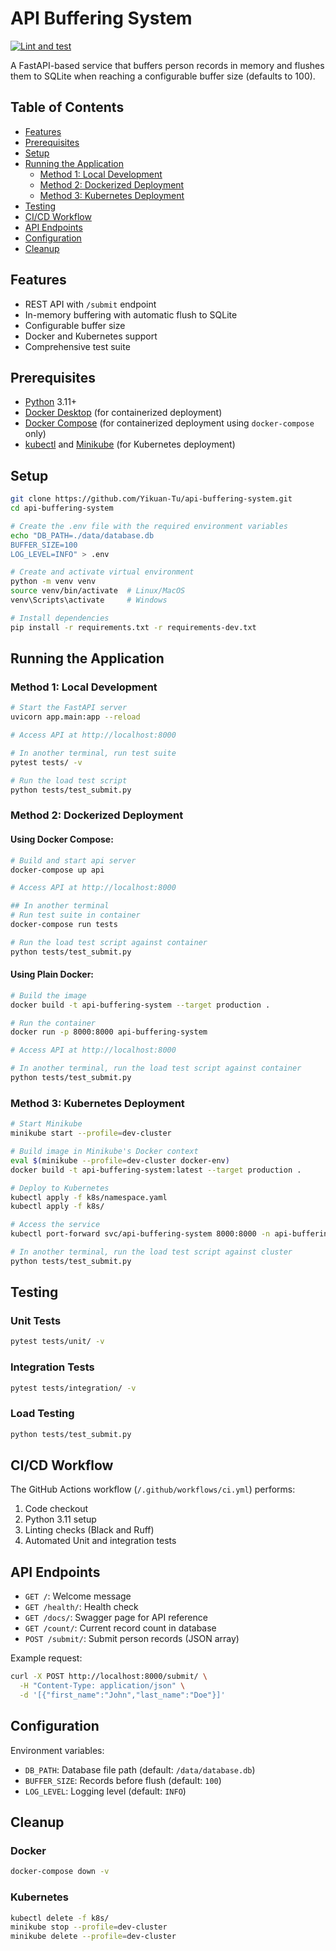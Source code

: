
# API Buffering System
[![Lint and test](https://github.com/Yikuan-Tu/api-buffering-system/actions/workflows/ci.yml/badge.svg)](https://github.com/Yikuan-Tu/api-buffering-system/actions/workflows/ci.yml)

A FastAPI-based service that buffers person records in memory and flushes them to SQLite when reaching a configurable buffer size (defaults to 100).

## Table of Contents
- [Features](#features)
- [Prerequisites](#prerequisites)
- [Setup](#setup)
- [Running the Application](#running-the-application)
  - [Method 1: Local Development](#method-1-local-development)
  - [Method 2: Dockerized Deployment](#method-2-dockerized-deployment)
  - [Method 3: Kubernetes Deployment](#method-3-kubernetes-deployment)
- [Testing](#testing)
- [CI/CD Workflow](#cicd-workflow)
- [API Endpoints](#api-endpoints)
- [Configuration](#configuration)
- [Cleanup](#cleanup)

## Features
- REST API with `/submit` endpoint
- In-memory buffering with automatic flush to SQLite
- Configurable buffer size
- Docker and Kubernetes support
- Comprehensive test suite

## Prerequisites
- [Python](https://www.python.org/downloads/) 3.11+
- [Docker Desktop](https://docs.docker.com/desktop/) (for containerized deployment)
- [Docker Compose](https://docs.docker.com/compose/install/) (for containerized deployment using `docker-compose` only)
- [kubectl](https://pwittrock.github.io/docs/tasks/tools/install-kubectl/) and [Minikube](https://minikube.sigs.k8s.io/docs/start/) (for Kubernetes deployment)

## Setup
```bash
git clone https://github.com/Yikuan-Tu/api-buffering-system.git
cd api-buffering-system

# Create the .env file with the required environment variables
echo "DB_PATH=./data/database.db
BUFFER_SIZE=100
LOG_LEVEL=INFO" > .env

# Create and activate virtual environment
python -m venv venv
source venv/bin/activate  # Linux/MacOS
venv\Scripts\activate     # Windows

# Install dependencies
pip install -r requirements.txt -r requirements-dev.txt
```

## Running the Application

### Method 1: Local Development
```bash
# Start the FastAPI server
uvicorn app.main:app --reload

# Access API at http://localhost:8000

# In another terminal, run test suite
pytest tests/ -v

# Run the load test script
python tests/test_submit.py
```

### Method 2: Dockerized Deployment

#### Using Docker Compose:
```bash
# Build and start api server
docker-compose up api

# Access API at http://localhost:8000

## In another terminal
# Run test suite in container
docker-compose run tests

# Run the load test script against container
python tests/test_submit.py
```

#### Using Plain Docker:
```bash
# Build the image
docker build -t api-buffering-system --target production .

# Run the container
docker run -p 8000:8000 api-buffering-system

# Access API at http://localhost:8000

# In another terminal, run the load test script against container
python tests/test_submit.py
```

### Method 3: Kubernetes Deployment
```bash
# Start Minikube
minikube start --profile=dev-cluster

# Build image in Minikube's Docker context
eval $(minikube --profile=dev-cluster docker-env)
docker build -t api-buffering-system:latest --target production .

# Deploy to Kubernetes
kubectl apply -f k8s/namespace.yaml
kubectl apply -f k8s/

# Access the service
kubectl port-forward svc/api-buffering-system 8000:8000 -n api-buffering-system

# In another terminal, run the load test script against cluster
python tests/test_submit.py
```

## Testing

### Unit Tests
```bash
pytest tests/unit/ -v
```

### Integration Tests
```bash
pytest tests/integration/ -v
```

### Load Testing
```bash
python tests/test_submit.py
```

## CI/CD Workflow
The GitHub Actions workflow (`/.github/workflows/ci.yml`) performs:
1. Code checkout
2. Python 3.11 setup
3. Linting checks (Black and Ruff)
4. Automated Unit and integration tests

## API Endpoints
- `GET /`: Welcome message
- `GET /health/`: Health check
- `GET /docs/`:  Swagger page for API reference
- `GET /count/`: Current record count in database
- `POST /submit/`: Submit person records (JSON array)

Example request:
```bash
curl -X POST http://localhost:8000/submit/ \
  -H "Content-Type: application/json" \
  -d '[{"first_name":"John","last_name":"Doe"}]'
```

## Configuration
Environment variables:
- `DB_PATH`: Database file path (default: `/data/database.db`)
- `BUFFER_SIZE`: Records before flush (default: `100`)
- `LOG_LEVEL`: Logging level (default: `INFO`)

## Cleanup

### Docker
```bash
docker-compose down -v
```

### Kubernetes
```bash
kubectl delete -f k8s/
minikube stop --profile=dev-cluster
minikube delete --profile=dev-cluster
```
